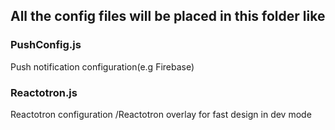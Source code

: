 ## All the config files will be placed in this folder like
### PushConfig.js
Push notification configuration(e.g Firebase)

### Reactotron.js
Reactotron configuration /Reactotron overlay for fast design in dev mode